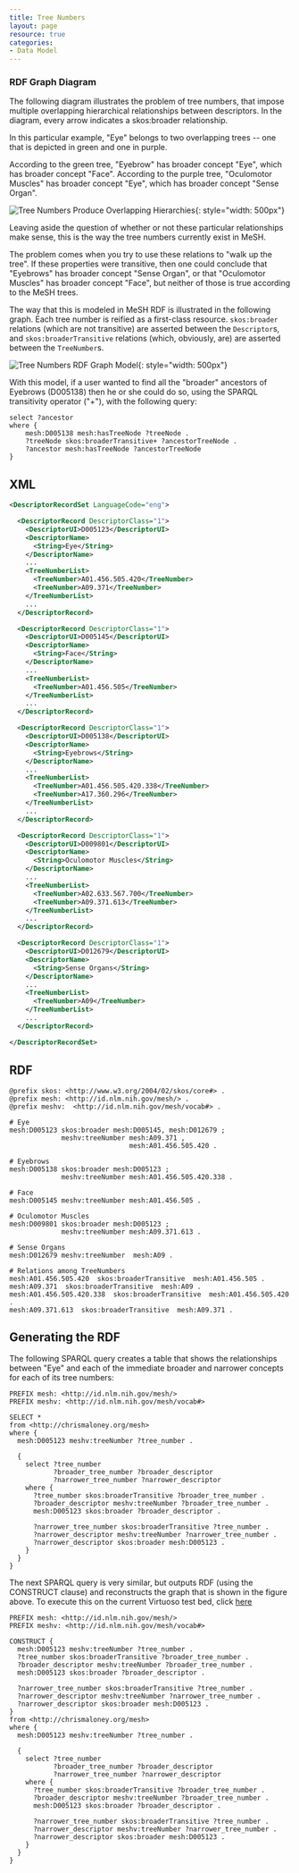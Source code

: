 ```yaml
---
title: Tree Numbers
layout: page
resource: true
categories:
- Data Model
---
```


### RDF Graph Diagram

The following diagram illustrates the problem of tree numbers, that impose multiple overlapping hierarchical
relationships between descriptors. In the diagram, every arrow indicates a skos:broader relationship.

In this particular example, "Eye" belongs to two overlapping trees -- one that is depicted in green and
one in purple.

According to the green tree, "Eyebrow" has broader concept "Eye", which has broader concept "Face".
According to the purple tree, "Oculomotor Muscles" has broader concept "Eye", which has broader concept
"Sense Organ".

![Tree Numbers Produce Overlapping Hierarchies](images/BroaderRelations.png){: style="width: 500px"}


Leaving aside the question of whether or not these particular relationships make sense, this is the
way the tree numbers currently exist in MeSH.

The problem comes when you try to use these relations to "walk up the tree".  If these properties
were transitive, then one could conclude that "Eyebrows" has broader concept "Sense Organ", or that
"Oculomotor Muscles" has broader concept "Face", but neither of those is true according to the MeSH trees.

The way that this is modeled in MeSH RDF is illustrated in the following graph.  Each tree number
is reified as a first-class resource.  `skos:broader` relations (which are not transitive) are asserted
between the `Descriptor`s, and `skos:broaderTransitive` relations (which, obviously, are) are asserted
between the `TreeNumber`s.

![Tree Numbers RDF Graph Model](images/BroaderRelationsWithTreeNodes.png){: style="width: 500px"}


With this model, if a user wanted to find all the "broader" ancestors of Eyebrows (D005138) then he or
she could do so, using the SPARQL transitivity operator ("+"), with the following query:

```sparql
select ?ancestor
where {
    mesh:D005138 mesh:hasTreeNode ?treeNode .
    ?treeNode skos:broaderTransitive+ ?ancestorTreeNode .
    ?ancestor mesh:hasTreeNode ?ancestorTreeNode
}
```

## XML

```xml
<DescriptorRecordSet LanguageCode="eng">

  <DescriptorRecord DescriptorClass="1">
    <DescriptorUI>D005123</DescriptorUI>
    <DescriptorName>
      <String>Eye</String>
    </DescriptorName>
    ...
    <TreeNumberList>
      <TreeNumber>A01.456.505.420</TreeNumber>
      <TreeNumber>A09.371</TreeNumber>
    </TreeNumberList>
    ...
  </DescriptorRecord>

  <DescriptorRecord DescriptorClass="1">
    <DescriptorUI>D005145</DescriptorUI>
    <DescriptorName>
      <String>Face</String>
    </DescriptorName>
    ...
    <TreeNumberList>
      <TreeNumber>A01.456.505</TreeNumber>
    </TreeNumberList>
    ...
  </DescriptorRecord>

  <DescriptorRecord DescriptorClass="1">
    <DescriptorUI>D005138</DescriptorUI>
    <DescriptorName>
      <String>Eyebrows</String>
    </DescriptorName>
    ...
    <TreeNumberList>
      <TreeNumber>A01.456.505.420.338</TreeNumber>
      <TreeNumber>A17.360.296</TreeNumber>
    </TreeNumberList>
    ...
  </DescriptorRecord>

  <DescriptorRecord DescriptorClass="1">
    <DescriptorUI>D009801</DescriptorUI>
    <DescriptorName>
      <String>Oculomotor Muscles</String>
    </DescriptorName>
    ...
    <TreeNumberList>
      <TreeNumber>A02.633.567.700</TreeNumber>
      <TreeNumber>A09.371.613</TreeNumber>
    </TreeNumberList>
    ...
  </DescriptorRecord>

  <DescriptorRecord DescriptorClass="1">
    <DescriptorUI>D012679</DescriptorUI>
    <DescriptorName>
      <String>Sense Organs</String>
    </DescriptorName>
    ...
    <TreeNumberList>
      <TreeNumber>A09</TreeNumber>
    </TreeNumberList>
    ...
  </DescriptorRecord>

</DescriptorRecordSet>
```

## RDF

```
@prefix skos: <http://www.w3.org/2004/02/skos/core#> .
@prefix mesh: <http://id.nlm.nih.gov/mesh/> .
@prefix meshv:  <http://id.nlm.nih.gov/mesh/vocab#> .

# Eye
mesh:D005123 skos:broader mesh:D005145, mesh:D012679 ;
             meshv:treeNumber mesh:A09.371 ,
                              mesh:A01.456.505.420 .

# Eyebrows
mesh:D005138 skos:broader mesh:D005123 ;
             meshv:treeNumber mesh:A01.456.505.420.338 .

# Face
mesh:D005145 meshv:treeNumber mesh:A01.456.505 .

# Oculomotor Muscles
mesh:D009801 skos:broader mesh:D005123 ;
             meshv:treeNumber mesh:A09.371.613 .

# Sense Organs
mesh:D012679 meshv:treeNumber  mesh:A09 .

# Relations among TreeNumbers
mesh:A01.456.505.420  skos:broaderTransitive  mesh:A01.456.505 .
mesh:A09.371  skos:broaderTransitive  mesh:A09 .
mesh:A01.456.505.420.338  skos:broaderTransitive  mesh:A01.456.505.420 .
mesh:A09.371.613  skos:broaderTransitive  mesh:A09.371 .
```

## Generating the RDF

The following SPARQL query creates a table that shows the relationships between "Eye"
and each of the immediate broader and narrower concepts for each of its tree numbers:

```sparql
PREFIX mesh: <http://id.nlm.nih.gov/mesh/>
PREFIX meshv: <http://id.nlm.nih.gov/mesh/vocab#>

SELECT *
from <http://chrismaloney.org/mesh>
where {
  mesh:D005123 meshv:treeNumber ?tree_number .

  {
    select ?tree_number
           ?broader_tree_number ?broader_descriptor
           ?narrower_tree_number ?narrower_descriptor
    where {
      ?tree_number skos:broaderTransitive ?broader_tree_number .
      ?broader_descriptor meshv:treeNumber ?broader_tree_number .
      mesh:D005123 skos:broader ?broader_descriptor .

      ?narrower_tree_number skos:broaderTransitive ?tree_number .
      ?narrower_descriptor meshv:treeNumber ?narrower_tree_number .
      ?narrower_descriptor skos:broader mesh:D005123 .
    }
  }
}
```

The next SPARQL query is very similar, but outputs RDF (using the CONSTRUCT clause) and
reconstructs the graph that is shown in the figure above.  To execute this on the current
Virtuoso test bed, click
[here](http://jatspan.org:8890/sparql?query=PREFIX%20mesh%3A%20%3Chttp%3A%2F%2Fid.nlm.nih.gov%2Fmesh%2F%3E%0APREFIX%20meshv%3A%20%3Chttp%3A%2F%2Fid.nlm.nih.gov%2Fmesh%2Fvocab%23%3E%0A%0ACONSTRUCT%20%7B%0A%20%20mesh%3AD005123%20meshv%3AtreeNumber%20%3Ftree_number%20.%0A%20%20%3Ftree_number%20skos%3AbroaderTransitive%20%3Fbroader_tree_number%20.%0A%20%20%3Fbroader_descriptor%20meshv%3AtreeNumber%20%3Fbroader_tree_number%20.%0A%20%20mesh%3AD005123%20skos%3Abroader%20%3Fbroader_descriptor%20.%0A%0A%20%20%3Fnarrower_tree_number%20skos%3AbroaderTransitive%20%3Ftree_number%20.%0A%20%20%3Fnarrower_descriptor%20meshv%3AtreeNumber%20%3Fnarrower_tree_number%20.%0A%20%20%3Fnarrower_descriptor%20skos%3Abroader%20mesh%3AD005123%20.%0A%7D%0Afrom%20%3Chttp%3A%2F%2Fchrismaloney.org%2Fmesh%3E%0Awhere%20%7B%0A%20%20mesh%3AD005123%20meshv%3AtreeNumber%20%3Ftree_number%20.%0A%0A%20%20%7B%0A%20%20%20%20select%20%3Ftree_number%20%0A%20%20%20%20%20%20%20%20%20%20%20%3Fbroader_tree_number%20%3Fbroader_descriptor%20%0A%20%20%20%20%20%20%20%20%20%20%20%3Fnarrower_tree_number%20%3Fnarrower_descriptor%0A%20%20%20%20where%20%7B%0A%20%20%20%20%20%20%3Ftree_number%20skos%3AbroaderTransitive%20%3Fbroader_tree_number%20.%0A%20%20%20%20%20%20%3Fbroader_descriptor%20meshv%3AtreeNumber%20%3Fbroader_tree_number%20.%0A%20%20%20%20%20%20mesh%3AD005123%20skos%3Abroader%20%3Fbroader_descriptor%20.%0A%0A%20%20%20%20%20%20%3Fnarrower_tree_number%20skos%3AbroaderTransitive%20%3Ftree_number%20.%0A%20%20%20%20%20%20%3Fnarrower_descriptor%20meshv%3AtreeNumber%20%3Fnarrower_tree_number%20.%0A%20%20%20%20%20%20%3Fnarrower_descriptor%20skos%3Abroader%20mesh%3AD005123%20.%0A%20%20%20%20%7D%0A%20%20%7D%0A%7D&format=TURTLE)

```sparql
PREFIX mesh: <http://id.nlm.nih.gov/mesh/>
PREFIX meshv: <http://id.nlm.nih.gov/mesh/vocab#>

CONSTRUCT {
  mesh:D005123 meshv:treeNumber ?tree_number .
  ?tree_number skos:broaderTransitive ?broader_tree_number .
  ?broader_descriptor meshv:treeNumber ?broader_tree_number .
  mesh:D005123 skos:broader ?broader_descriptor .

  ?narrower_tree_number skos:broaderTransitive ?tree_number .
  ?narrower_descriptor meshv:treeNumber ?narrower_tree_number .
  ?narrower_descriptor skos:broader mesh:D005123 .
}
from <http://chrismaloney.org/mesh>
where {
  mesh:D005123 meshv:treeNumber ?tree_number .

  {
    select ?tree_number
           ?broader_tree_number ?broader_descriptor
           ?narrower_tree_number ?narrower_descriptor
    where {
      ?tree_number skos:broaderTransitive ?broader_tree_number .
      ?broader_descriptor meshv:treeNumber ?broader_tree_number .
      mesh:D005123 skos:broader ?broader_descriptor .

      ?narrower_tree_number skos:broaderTransitive ?tree_number .
      ?narrower_descriptor meshv:treeNumber ?narrower_tree_number .
      ?narrower_descriptor skos:broader mesh:D005123 .
    }
  }
}
```

